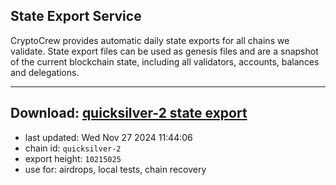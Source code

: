 ## State Export Service
CryptoCrew provides automatic daily state exports for all chains we validate. State export files can be used as genesis files and are a snapshot of the current blockchain state, including all validators, accounts, balances and delegations.

---
**Download: [quicksilver-2 state export](https://dl-eu2.ccvalidators.com/SERVICE/quicksilver/quicksilver-2_export_10215025.json)**
---

- last updated: Wed Nov 27 2024 11:44:06
- chain id: `quicksilver-2`
- export height: `10215025`
- use for: airdrops, local tests, chain recovery
